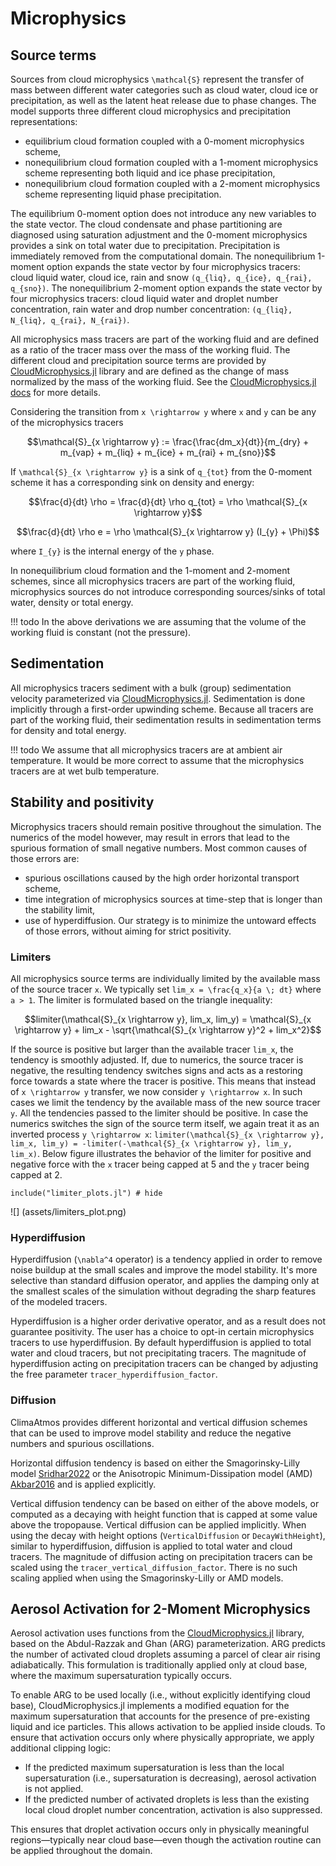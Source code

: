 # Microphysics

## Source terms

Sources from cloud microphysics ``\mathcal{S}`` represent the transfer of mass
  between different water categories such as cloud water, cloud ice or precipitation,
  as well as the latent heat release due to phase changes.
The model supports three different cloud microphysics and precipitation representations:
  - equilibrium cloud formation coupled with a 0-moment microphysics scheme,
  - nonequilibrium cloud formation coupled with a 1-moment microphysics scheme
    representing both liquid and ice phase precipitation,
  - nonequilibrium cloud formation coupled with a 2-moment microphysics scheme
    representing liquid phase precipitation.

The equilibrium 0-moment option does not introduce any new variables to the state vector.
The cloud condensate and phase partitioning are diagnosed using saturation adjustment
  and the 0-moment microphysics provides a sink on total water due to precipitation.
Precipitation is immediately removed from the computational domain.
The nonequilibrium 1-moment option expands the state vector by four microphysics tracers:
  cloud liquid water, cloud ice, rain and snow ``(q_{liq}, q_{ice}, q_{rai}, q_{sno})``.
The nonequilibrium 2-moment option expands the state vector by four microphysics tracers:
  cloud liquid water and droplet number concentration, rain water and drop number concentration:
   ``(q_{liq}, N_{liq}, q_{rai}, N_{rai})``.

All microphysics mass tracers are part of the working fluid
  and are defined as a ratio of the tracer mass over the mass of the working fluid.
The different cloud and precipitation source terms are provided by
  [CloudMicrophysics.jl](https://github.com/CliMA/CloudMicrophysics.jl) library
  and are defined as the change of mass normalized by the mass of the working fluid.
See the [CloudMicrophysics.jl docs](https://clima.github.io/CloudMicrophysics.jl/dev/)
  for more details.

Considering the transition from
  ``x \rightarrow y`` where ``x`` and ``y`` can be any of the microphysics tracers
```math
\mathcal{S}_{x \rightarrow y} := \frac{\frac{dm_x}{dt}}{m_{dry} + m_{vap} + m_{liq} + m_{ice} + m_{rai} + m_{sno}}
```
If ``\mathcal{S}_{x \rightarrow y}`` is a sink of ``q_{tot}`` from the 0-moment scheme
  it has a corresponding sink on density and energy:
```math
\frac{d}{dt} \rho =
\frac{d}{dt} \rho q_{tot} =
\rho \mathcal{S}_{x \rightarrow y}
```
```math
\frac{d}{dt} \rho e = \rho \mathcal{S}_{x \rightarrow y} (I_{y} + \Phi)
```
where ``I_{y}`` is the internal energy of the ``y`` phase.

In nonequilibrium cloud formation and the 1-moment and 2-moment schemes,
  since all microphysics tracers are part of the working fluid,
  microphysics sources do not introduce corresponding sources/sinks of
  total water, density or total energy.

!!! todo
    In the above derivations we are assuming that the volume
    of the working fluid is constant (not the pressure).

## Sedimentation

All microphysics tracers sediment with a bulk (group) sedimentation velocity
  parameterized via [CloudMicrophysics.jl](https://github.com/CliMA/CloudMicrophysics.jl).
Sedimentation is done implicitly through a first-order upwinding scheme.
Because all tracers are part of the working fluid, their sedimentation
  results in sedimentation terms for density and total energy.

!!! todo
    We assume that all microphysics tracers are at ambient air temperature.
    It would be more correct to assume that the microphysics tracers are
    at wet bulb temperature.

## Stability and positivity

Microphysics tracers should remain positive throughout the simulation.
The numerics of the model however, may result in errors that lead to the spurious formation
  of small negative numbers.
Most common causes of those errors are:
  - spurious oscillations caused by the high order horizontal transport scheme,
  - time integration of microphysics sources at time-step that is longer than the stability limit,
  - use of hyperdiffusion.
Our strategy is to minimize the untoward effects of those errors,
  without aiming for strict positivity.

### Limiters

All microphysics source terms are individually limited by the available mass of the source tracer ``x``.
We typically set ``lim_x = \frac{q_x}{a \; dt}`` where ``a > 1``.
The limiter is formulated based on the triangle inequality:
```math
limiter(\mathcal{S}_{x \rightarrow y}, lim_x, lim_y) = \mathcal{S}_{x \rightarrow y} + lim_x - \sqrt{\mathcal{S}_{x \rightarrow y}^2 + lim_x^2}
```
If the source is positive but larger than the available tracer ``lim_x``,
  the tendency is smoothly adjusted.
If, due to numerics, the source tracer is negative, the resulting tendency switches signs and acts
  as a restoring force towards a state where the tracer is positive.
This means that instead of ``x \rightarrow y`` transfer, we now consider ``y \rightarrow x``.
In such cases we limit the tendency by the available mass of the new source tracer ``y``.
All the tendencies passed to the limiter should be positive.
In case the numerics switches the sign of the source term itself,
  we again treat it as an inverted process ``y \rightarrow x``:
``limiter(\mathcal{S}_{x \rightarrow y}, lim_x, lim_y) = -limiter(-\mathcal{S}_{x \rightarrow y}, lim_y, lim_x)``.
Below figure illustrates the behavior of the limiter for positive and negative force
  with the ``x`` tracer being capped at 5 and the ``y`` tracer being capped at 2.

```@example
include("limiter_plots.jl") # hide
```
![] (assets/limiters_plot.png)

### Hyperdiffusion

Hyperdiffusion (``\nabla^4`` operator) is a tendency applied
  in order to remove noise buildup at the small scales and improve the model stability.
It's more selective than standard diffusion operator, and applies the damping only
  at the smallest scales of the simulation without degrading the sharp features
  of the modeled tracers.

Hyperdiffusion is a higher order derivative operator, and as a result does not guarantee positivity.
The user has a choice to opt-in certain microphysics tracers to use hyperdiffusion.
By default hyperdiffusion is applied to total water and cloud tracers,
  but not precipitating tracers.
The magnitude of hyperdiffusion acting on precipitation tracers can be changed by
  adjusting the free parameter `tracer_hyperdiffusion_factor`.

### Diffusion

ClimaAtmos provides different horizontal and vertical diffusion schemes that can be used
  to improve model stability and reduce the negative numbers and spurious oscillations.

Horizontal diffusion tendency is based on either the Smagorinsky-Lilly model
  [Sridhar2022](@cite) or the Anisotropic Minimum-Dissipation model (AMD) [Akbar2016](@cite)
  and is applied explicitly.

Vertical diffusion tendency can be based on either of the above models,
  or computed as a decaying with height function that is capped at some value above the tropopause.
Vertical diffusion can be applied implicitly.
When using the decay with height options (`VerticalDiffusion` or `DecayWithHeight`),
  similar to hyperdiffusion,  diffusion is applied to total water and cloud tracers.
The magnitude of diffusion acting on precipitation tracers can be scaled using the
  `tracer_vertical_diffusion_factor`.
There is no such scaling applied when using the Smagorinsky-Lilly or AMD models.

## Aerosol Activation for 2-Moment Microphysics

Aerosol activation uses functions from the [CloudMicrophysics.jl](https://github.com/CliMA/CloudMicrophysics.jl) library, based on the Abdul-Razzak and Ghan (ARG) parameterization. ARG predicts the number of activated cloud droplets assuming a parcel of clear air rising adiabatically. This formulation is traditionally applied only at cloud base, where the maximum supersaturation typically occurs.

To enable ARG to be used locally (i.e., without explicitly identifying cloud base), CloudMicrophysics.jl implements a modified equation for the maximum supersaturation that accounts for the presence of pre-existing liquid and ice particles. This allows activation to be applied inside clouds. To ensure that activation occurs only where physically appropriate, we apply additional clipping logic:

- If the predicted maximum supersaturation is less than the local supersaturation (i.e., supersaturation is decreasing), aerosol activation is not applied.
- If the predicted number of activated droplets is less than the existing local cloud droplet number concentration, activation is also suppressed.

This ensures that droplet activation occurs only in physically meaningful regions—typically near cloud base—even though the activation routine can be applied throughout the domain.
